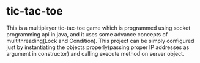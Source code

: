 # tic-tac-toe

This is a multiplayer tic-tac-toe game which is programmed using socket programming api in java,
and it uses some advance concepts of multithreading(Lock and Condition). This project can be simply
configured just by instantiating the objects properly(passing proper IP addresses as argument in constructor)
and calling execute method on server object.
